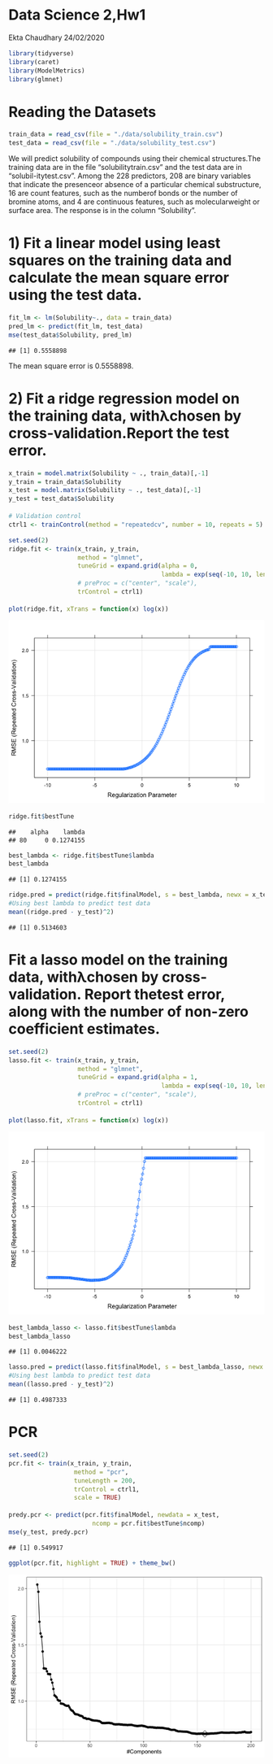 Data Science 2,Hw1
================
Ekta Chaudhary
24/02/2020

``` r
library(tidyverse)
library(caret)
library(ModelMetrics)
library(glmnet)
```

# Reading the Datasets

``` r
train_data = read_csv(file = "./data/solubility_train.csv")
test_data = read_csv(file = "./data/solubility_test.csv")
```

We will predict solubility of compounds using their chemical
structures.The training data are in the file “solubilitytrain.csv” and
the test data are in “solubil-itytest.csv”. Among the 228 predictors,
208 are binary variables that indicate the presenceor absence of a
particular chemical substructure, 16 are count features, such as the
numberof bonds or the number of bromine atoms, and 4 are continuous
features, such as molecularweight or surface area. The response is in
the column
“Solubility”.

# 1\) Fit a linear model using least squares on the training data and calculate the mean square error using the test data.

``` r
fit_lm <- lm(Solubility~., data = train_data)
pred_lm <- predict(fit_lm, test_data)
mse(test_data$Solubility, pred_lm)
```

    ## [1] 0.5558898

The mean square error is
0.5558898.

# 2\) Fit a ridge regression model on the training data, withλchosen by cross-validation.Report the test error.

``` r
x_train = model.matrix(Solubility ~ ., train_data)[,-1]
y_train = train_data$Solubility
x_test = model.matrix(Solubility ~ ., test_data)[,-1]
y_test = test_data$Solubility

# Validation control
ctrl1 <- trainControl(method = "repeatedcv", number = 10, repeats = 5)
```

``` r
set.seed(2)
ridge.fit <- train(x_train, y_train,
                   method = "glmnet",
                   tuneGrid = expand.grid(alpha = 0, 
                                          lambda = exp(seq(-10, 10, length = 200))),
                   # preProc = c("center", "scale"),
                   trControl = ctrl1)

plot(ridge.fit, xTrans = function(x) log(x))
```

![](P8106_Ec3342_Hw1_files/figure-gfm/unnamed-chunk-5-1.png)<!-- -->

``` r
ridge.fit$bestTune
```

    ##    alpha    lambda
    ## 80     0 0.1274155

``` r
best_lambda <- ridge.fit$bestTune$lambda
best_lambda
```

    ## [1] 0.1274155

``` r
ridge.pred = predict(ridge.fit$finalModel, s = best_lambda, newx = x_test) 
#Using best lambda to predict test data
mean((ridge.pred - y_test)^2)
```

    ## [1] 0.5134603

# Fit a lasso model on the training data, withλchosen by cross-validation. Report thetest error, along with the number of non-zero coefficient estimates.

``` r
set.seed(2)
lasso.fit <- train(x_train, y_train,
                   method = "glmnet",
                   tuneGrid = expand.grid(alpha = 1, 
                                          lambda = exp(seq(-10, 10, length = 200))),
                   # preProc = c("center", "scale"),
                   trControl = ctrl1)

plot(lasso.fit, xTrans = function(x) log(x))
```

![](P8106_Ec3342_Hw1_files/figure-gfm/unnamed-chunk-8-1.png)<!-- -->

``` r
best_lambda_lasso <- lasso.fit$bestTune$lambda
best_lambda_lasso
```

    ## [1] 0.0046222

``` r
lasso.pred = predict(lasso.fit$finalModel, s = best_lambda_lasso, newx = x_test) 
#Using best lambda to predict test data
mean((lasso.pred - y_test)^2)
```

    ## [1] 0.4987333

# PCR

``` r
set.seed(2)
pcr.fit <- train(x_train, y_train,
                  method = "pcr",
                  tuneLength = 200,
                  trControl = ctrl1,
                  scale = TRUE)

predy.pcr <- predict(pcr.fit$finalModel, newdata = x_test, 
                       ncomp = pcr.fit$bestTune$ncomp)
mse(y_test, predy.pcr)
```

    ## [1] 0.549917

``` r
ggplot(pcr.fit, highlight = TRUE) + theme_bw()
```

![](P8106_Ec3342_Hw1_files/figure-gfm/unnamed-chunk-11-1.png)<!-- -->
